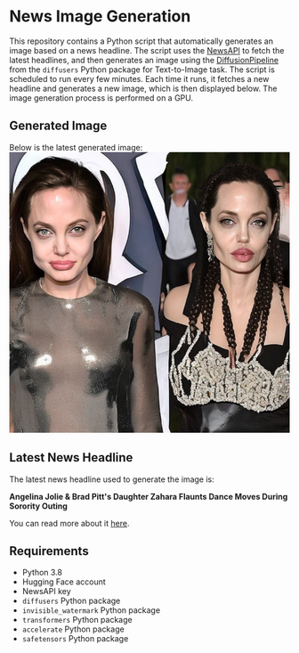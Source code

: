 # News Image Generation
This repository contains a Python script that automatically generates an image based on a news headline. The script uses the [NewsAPI](https://newsapi.org/) to fetch the latest headlines, and then generates an image using the [DiffusionPipeline](https://github.com/huggingface/diffusers) from the `diffusers` Python package for Text-to-Image task.
The script is scheduled to run every few minutes. Each time it runs, it fetches a new headline and generates a new image, which is then displayed below. The image generation process is performed on a GPU.

## Generated Image
Below is the latest generated image:
![Generated Image](image.png)

## Latest News Headline
The latest news headline used to generate the image is:

**Angelina Jolie & Brad Pitt's Daughter Zahara Flaunts Dance Moves During Sorority Outing**

You can read more about it [here](https://news.google.com/rss/articles/CBMigAFBVV95cUxNaXFDRjFuTTNqVGc2TllyUXhGVGxiTDR0bTN5MVJaeTE4N19pMHhJZnpuTzlQUkVnc21OeXZjU3lnXzlacmRhUU1EeHpWRlJnaW9LYTFSR2RWZEdTM2kxQjRaZkFyMDRxVktscVpSSE01TE53cXlMcUFkbUl3SW9ER9IBgAFBVV95cUxNbWVXbERfcTNzcFVkNFFRaXZqMUNpWTRORUNxSmVUQ1M3TzJaSEJCZnlMbXV1d18yZmxkaVUxN2pkV3ZxMWdzbjVpT2NnUzlrbjRiWEFfQUZ4emJtbWt0YjEyZE5raVN5QjktVzdiQmw0TmUxWnpCXzJDaWx2U2VvNg?oc=5).

## Requirements
- Python 3.8
- Hugging Face account
- NewsAPI key
- `diffusers` Python package
- `invisible_watermark` Python package
- `transformers` Python package
- `accelerate` Python package
- `safetensors` Python package
